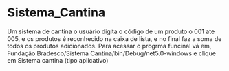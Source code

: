 # Sistema_Cantina
Um sistema de cantina o usuário digita o código de um produto o 001 ate 005, e os produtos é reconhecido na caixa de lista, 
e no final faz a soma de todos os produtos adicionados.
Para acessar o progrma funcinal vá em, Fundação Bradesco/Sistema Cantina/bin/Debug/net5.0-windows e clique em Sistema cantina (tipo aplicativo)
